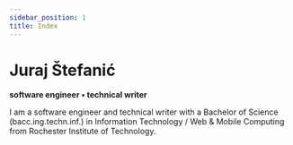 ```yaml
---
sidebar_position: 1
title: Index
---
```


# Juraj Štefanić

**software engineer • technical writer**

I am a software engineer and technical writer with a Bachelor of Science (bacc.ing.techn.inf.) in Information Technology / Web & Mobile Computing from Rochester Institute of Technology.